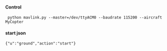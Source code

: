 #### Control
     python mavlink.py --master=/dev/ttyACM0 --baudrate 115200 --aircraft MyCopter
#### start  json
    {"u":"ground","action":"start"}
